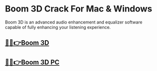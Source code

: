 # Boom 3D Crack For Mac & Windows


Boom 3D is an advanced audio enhancement and equalizer software capable of fully enhancing your listening experience.


## [🎉🚀👉Boom 3D ](https://alipc.pro/dl)

## [🎉🚀👉Boom 3D PC](https://alipc.pro/dl)


